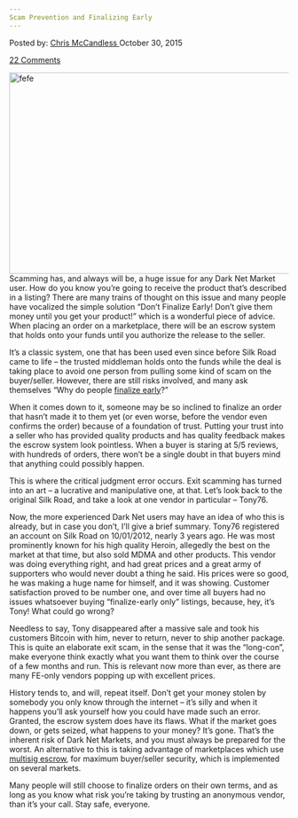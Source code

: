 ```yaml
---
Scam Prevention and Finalizing Early
---
```

<article class="post-listing post-11876 post type-post status-publish format-standard has-post-thumbnail hentry category-deepdot-news tag-early tag-finalizing tag-prevention tag-psa tag-scam">
<div class="post-inner">
<p class="post-meta">
<span>Posted by: <a href="https://www.deepdotweb.com/author/chrismccandless/" title="">Chris McCandless </a></span>
<span>October 30, 2015</span>

<span><a href="https://www.deepdotweb.com/2015/10/30/scam-prevention-and-finalizing-early/#comments">22 Comments</a></span>
</p>
<div class="clear"></div>
<div class="entry">
<p><a href="https://www.deepdotweb.com/wp-content/uploads/2015/10/fefe.jpg"><img class="aligncenter size-full wp-image-11877" src="https://www.deepdotweb.com/wp-content/uploads/2015/10/fefe.jpg" alt="fefe" width="630" height="363" srcset="https://www.deepdotweb.com/wp-content/uploads/2015/10/fefe.jpg 630w, https://www.deepdotweb.com/wp-content/uploads/2015/10/fefe-300x173.jpg 300w" sizes="(max-width: 630px) 100vw, 630px"/></a><br/>
    Scamming has, and always will be, a huge issue for any Dark Net Market user. How do you know you’re going to receive the product that’s described in a listing? There are many trains of thought on this issue and many people have vocalized the simple solution “Don’t Finalize Early! Don’t give them money until you get your product!” which is a wonderful piece of advice. When placing an order on a marketplace, there will be an escrow system that holds onto your funds until you authorize the release to the seller.</p>
<p>It’s a classic system, one that has been used even since before Silk Road came to life – the trusted middleman holds onto the funds while the deal is taking place to avoid one person from pulling some kind of scam on the buyer/seller. However, there are still risks involved, and many ask themselves “Why do people <a href="https://www.deepdotweb.com/2014/03/02/deepdotwebs-darknet-dictionary/">finalize early</a>?”</p>
<p>When it comes down to it, someone may be so inclined to finalize an order that hasn’t made it to them yet (or even worse, before the vendor even confirms the order) because of a foundation of trust. Putting your trust into a seller who has provided quality products and has quality feedback makes the escrow system look pointless. When a buyer is staring at 5/5 reviews, with hundreds of orders, there won’t be a single doubt in that buyers mind that anything could possibly happen.</p>
<p>This is where the critical judgment error occurs. Exit scamming has turned into an art &#8211; a lucrative and manipulative one, at that. Let’s look back to the original Silk Road, and take a look at one vendor in particular – Tony76.</p>
<p>Now, the more experienced Dark Net users may have an idea of who this is already, but in case you don’t, I’ll give a brief summary. Tony76 registered an account on Silk Road on 10/01/2012, nearly 3 years ago. He was most prominently known for his high quality Heroin, allegedly the best on the market at that time, but also sold MDMA and other products. This vendor was doing everything right, and had great prices and a great army of supporters who would never doubt a thing he said. His prices were so good, he was making a huge name for himself, and it was showing. Customer satisfaction proved to be number one, and over time all buyers had no issues whatsoever buying “finalize-early only” listings, because, hey, it’s Tony! What could go wrong?</p>
<p>Needless to say, Tony disappeared after a massive sale and took his customers Bitcoin with him, never to return, never to ship another package. This is quite an elaborate exit scam, in the sense that it was the “long-con”, make everyone think exactly what you want them to think over the course of a few months and run. This is relevant now more than ever, as there are many FE-only vendors popping up with excellent prices.</p>
<p>History tends to, and will, repeat itself. Don’t get your money stolen by somebody you only know through the internet – it’s silly and when it happens you’ll ask yourself how you could have made such an error. Granted, the escrow system does have its flaws. What if the market goes down, or gets seized, what happens to your money? It’s gone. That’s the inherent risk of Dark Net Markets, and you must always be prepared for the worst. An alternative to this is taking advantage of marketplaces which use <a href="https://www.deepdotweb.com/marketplace-directory/categories/multisig-and-trusted/">multisig escrow</a>, for maximum buyer/seller security, which is implemented on several markets.</p>
<p>Many people will still choose to finalize orders on their own terms, and as long as you know what risk you’re taking by trusting an anonymous vendor, than it’s your call. Stay safe, everyone.</p>
</div>
<span style="display:none"><a href="https://www.deepdotweb.com/tag/early/" rel="tag">early</a> <a href="https://www.deepdotweb.com/tag/finalizing/" rel="tag">finalizing</a> <a href="https://www.deepdotweb.com/tag/prevention/" rel="tag">prevention</a> <a href="https://www.deepdotweb.com/tag/psa/" rel="tag">psa</a> <a href="https://www.deepdotweb.com/tag/scam/" rel="tag">scam</a></span> <span style="display:none" class="updated">2015-10-30</span>
<div style="display:none" class="vcard author" itemprop="author" itemscope itemtype="http://schema.org/Person"><strong class="fn" itemprop="name"><a href="https://www.deepdotweb.com/author/chrismccandless/" title="Posts by Chris McCandless" rel="author">Chris McCandless</a></strong></div>
</div>
</article>

